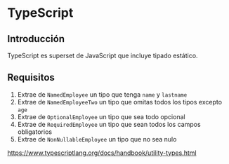 # TypeScript

## Introducción

TypeScript es superset de JavaScript que incluye tipado estático.

## Requisitos

1. Extrae de `NamedEmployee` un tipo que tenga `name` y `lastname`
2. Extrae de `NamedEmployeeTwo` un tipo que omitas todos los tipos excepto `age`
3. Extrae de `OptionalEmployee` un tipo que sea todo opcional
4. Extrae de `RequiredEmployee` un tipo que sean todos los campos obligatorios
5. Extrae de `NonNullableEmployee` un tipo que no sea nulo

https://www.typescriptlang.org/docs/handbook/utility-types.html
